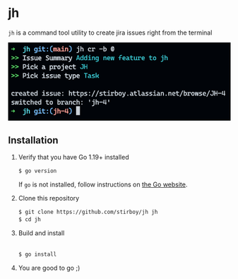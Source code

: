# jh

`jh` is a command tool utility to create jira issues right from the terminal

![screenshot of jh create](./img/jh-create.png)

## Installation

1. Verify that you have Go 1.19+ installed

   ```sh
   $ go version
   ```

   If `go` is not installed, follow instructions on [the Go website](https://golang.org/doc/install).

2. Clone this repository

   ```sh
   $ git clone https://github.com/stirboy/jh jh
   $ cd jh
   ```

3. Build and install

   ```sh
   
   $ go install

   ```

4. You are good to go ;)
